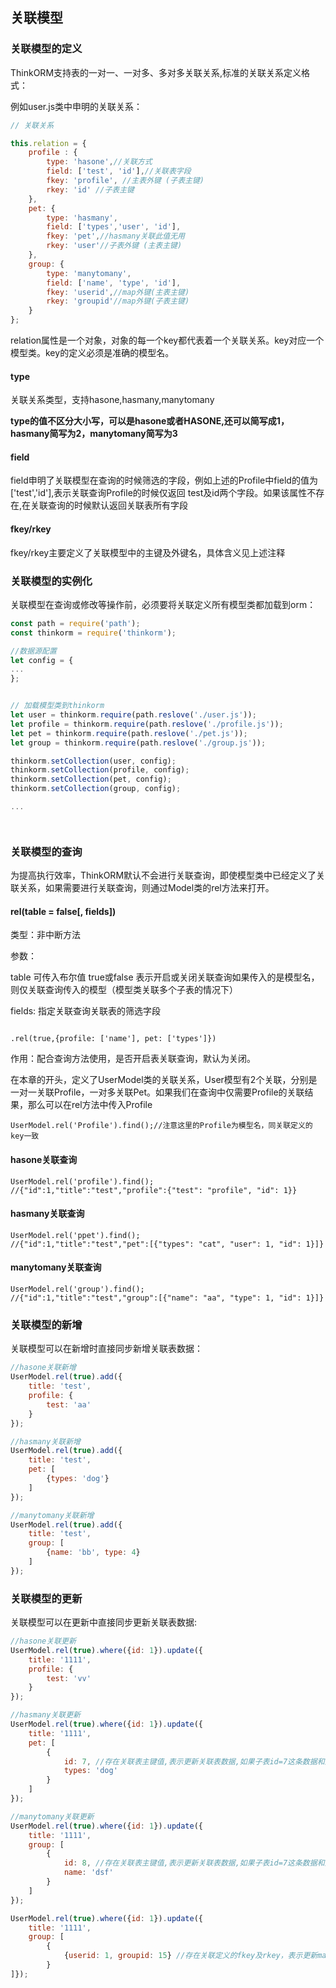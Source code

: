 ## 关联模型

### 关联模型的定义

ThinkORM支持表的一对一、一对多、多对多关联关系,标准的关联关系定义格式：

例如user.js类中申明的关联关系：

```js
// 关联关系

this.relation = {
    profile : {
        type: 'hasone',//关联方式
        field: ['test', 'id'],//关联表字段
        fkey: 'profile', //主表外键 (子表主键)
        rkey: 'id' //子表主键
    },
    pet: {
        type: 'hasmany',
        field: ['types','user', 'id'],
        fkey: 'pet',//hasmany关联此值无用
        rkey: 'user'//子表外键 (主表主键)
    },
    group: {
        type: 'manytomany',
        field: ['name', 'type', 'id'],
        fkey: 'userid',//map外键(主表主键)
        rkey: 'groupid'//map外键(子表主键)
    }
};

```
relation属性是一个对象，对象的每一个key都代表着一个关联关系。key对应一个模型类。key的定义必须是准确的模型名。

#### type

关联关系类型，支持hasone,hasmany,manytomany

**type的值不区分大小写，可以是hasone或者HASONE,还可以简写成1，hasmany简写为2，manytomany简写为3**

#### field

field申明了关联模型在查询的时候筛选的字段，例如上述的Profile中field的值为['test','id'],表示关联查询Profile的时候仅返回 test及id两个字段。如果该属性不存在,在关联查询的时候默认返回关联表所有字段

#### fkey/rkey

fkey/rkey主要定义了关联模型中的主键及外键名，具体含义见上述注释


### 关联模型的实例化
关联模型在查询或修改等操作前，必须要将关联定义所有模型类都加载到orm：

```js
const path = require('path');
const thinkorm = require('thinkorm');

//数据源配置
let config = {
...
};


// 加载模型类到thinkorm
let user = thinkorm.require(path.reslove('./user.js'));
let profile = thinkorm.require(path.reslove('./profile.js'));
let pet = thinkorm.require(path.reslove('./pet.js'));
let group = thinkorm.require(path.reslove('./group.js'));

thinkorm.setCollection(user, config);
thinkorm.setCollection(profile, config);
thinkorm.setCollection(pet, config);
thinkorm.setCollection(group, config);

...




```

### 关联模型的查询

为提高执行效率，ThinkORM默认不会进行关联查询，即使模型类中已经定义了关联关系，如果需要进行关联查询，则通过Model类的rel方法来打开。

#### rel\(table = false\[, fields])

类型：非中断方法

参数：

table 可传入布尔值 true或false 表示开启或关闭关联查询如果传入的是模型名，则仅关联查询传入的模型（模型类关联多个子表的情况下）


fields: 指定关联查询关联表的筛选字段

```

.rel(true,{profile: ['name'], pet: ['types']})

```

作用：配合查询方法使用，是否开启表关联查询，默认为关闭。


在本章的开头，定义了UserModel类的关联关系，User模型有2个关联，分别是一对一关联Profile，一对多关联Pet。如果我们在查询中仅需要Profile的关联结果，那么可以在rel方法中传入Profile
```
UserModel.rel('Profile').find();//注意这里的Profile为模型名，同关联定义的key一致
```

#### hasone关联查询
```
UserModel.rel('profile').find();
//{"id":1,"title":"test","profile":{"test": "profile", "id": 1}}
```
#### hasmany关联查询
```
UserModel.rel('ppet').find();
//{"id":1,"title":"test","pet":[{"types": "cat", "user": 1, "id": 1}]}
```
#### manytomany关联查询
```
UserModel.rel('group').find();
//{"id":1,"title":"test","group":[{"name": "aa", "type": 1, "id": 1}]}
```

### 关联模型的新增

关联模型可以在新增时直接同步新增关联表数据：

```js
//hasone关联新增
UserModel.rel(true).add({
    title: 'test',
    profile: {
        test: 'aa'
    }
});

//hasmany关联新增
UserModel.rel(true).add({
    title: 'test',
    pet: [
        {types: 'dog'}
    ]
});

//manytomany关联新增
UserModel.rel(true).add({
    title: 'test',
    group: [
        {name: 'bb', type: 4}
    ]
});
```

### 关联模型的更新

关联模型可以在更新中直接同步更新关联表数据:

```js
//hasone关联更新
UserModel.rel(true).where({id: 1}).update({
    title: '1111',
    profile: {
        test: 'vv'
    }
});

//hasmany关联更新
UserModel.rel(true).where({id: 1}).update({
    title: '1111',
    pet: [
        {
            id: 7, //存在关联表主键值,表示更新关联表数据,如果子表id=7这条数据和主表不存在关联，则无效;如果不存在关联表主键值,则更新所有关联数据
            types: 'dog'
        }
    ]
});

//manytomany关联更新
UserModel.rel(true).where({id: 1}).update({
    title: '1111',
    group: [
        {
            id: 8, //存在关联表主键值,表示更新关联表数据,如果子表id=7这条数据和主表不存在关联，则无效;如果不存在关联表主键值,则更新所有关联数据
            name: 'dsf'
        }
    ]
});

UserModel.rel(true).where({id: 1}).update({
    title: '1111',
    group: [
        {
            {userid: 1, groupid: 15} //存在关联定义的fkey及rkey，表示更新map表,如果map表数据不存在才会新增
        }
]});
```


